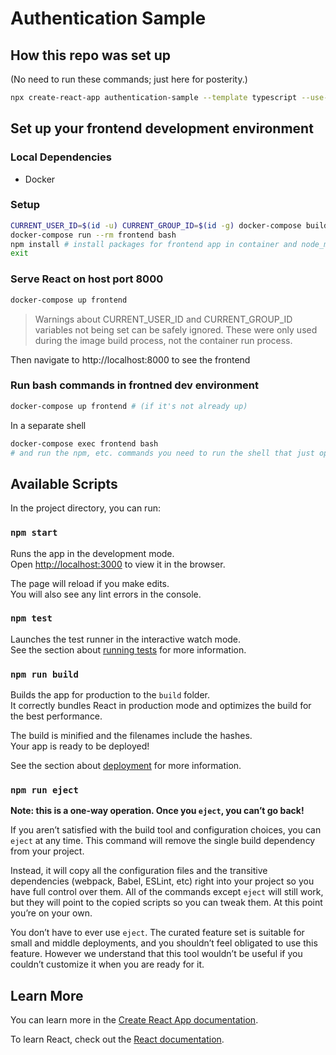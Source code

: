 # Authentication Sample

## How this repo was set up

(No need to run these commands; just here for posterity.)

```bash
npx create-react-app authentication-sample --template typescript --use-npm
```

## Set up your frontend development environment

### Local Dependencies
- Docker

### Setup

```bash
CURRENT_USER_ID=$(id -u) CURRENT_GROUP_ID=$(id -g) docker-compose build frontend
docker-compose run --rm frontend bash
npm install # install packages for frontend app in container and node_modules/.bin exectuables for host (like eslint)
exit
```

### Serve React on host port 8000

```bash
docker-compose up frontend
```

> Warnings about CURRENT_USER_ID and CURRENT_GROUP_ID variables not being set can be safely ignored. These were only used during the image build process, not the container run process.

Then navigate to http://localhost:8000 to see the frontend

### Run bash commands in frontned dev environment

```bash
docker-compose up frontend # (if it's not already up)
```

In a separate shell
```bash
docker-compose exec frontend bash
# and run the npm, etc. commands you need to run the shell that just opened
```

## Available Scripts

In the project directory, you can run:

### `npm start`

Runs the app in the development mode.\
Open [http://localhost:3000](http://localhost:3000) to view it in the browser.

The page will reload if you make edits.\
You will also see any lint errors in the console.

### `npm test`

Launches the test runner in the interactive watch mode.\
See the section about [running tests](https://facebook.github.io/create-react-app/docs/running-tests) for more information.

### `npm run build`

Builds the app for production to the `build` folder.\
It correctly bundles React in production mode and optimizes the build for the best performance.

The build is minified and the filenames include the hashes.\
Your app is ready to be deployed!

See the section about [deployment](https://facebook.github.io/create-react-app/docs/deployment) for more information.

### `npm run eject`

**Note: this is a one-way operation. Once you `eject`, you can’t go back!**

If you aren’t satisfied with the build tool and configuration choices, you can `eject` at any time. This command will remove the single build dependency from your project.

Instead, it will copy all the configuration files and the transitive dependencies (webpack, Babel, ESLint, etc) right into your project so you have full control over them. All of the commands except `eject` will still work, but they will point to the copied scripts so you can tweak them. At this point you’re on your own.

You don’t have to ever use `eject`. The curated feature set is suitable for small and middle deployments, and you shouldn’t feel obligated to use this feature. However we understand that this tool wouldn’t be useful if you couldn’t customize it when you are ready for it.

## Learn More

You can learn more in the [Create React App documentation](https://facebook.github.io/create-react-app/docs/getting-started).

To learn React, check out the [React documentation](https://reactjs.org/).
